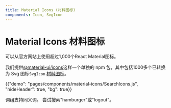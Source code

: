 ```yaml
---
title: Material Icons (材料图标)
components: Icon, SvgIcon
---
```


# Material Icons 材料图标

<p class="description">可以从官方网站上使用超过1,000个React Material图标。</p>

我们提供[@material-ui/icons](https://www.npmjs.com/package/@material-ui/icons)这样一个单独的 npm 包，其中包括1000多个已转换为 Svg 图标`SvgIcon` [材料图标](https://material.io/tools/icons/?style=baseline)。</p> 

{{"demo": "pages/components/material-icons/SearchIcons.js", "hideHeader": true, "bg": true}}

词组支持同义词。 尝试搜索"hamburger"或"logout"。